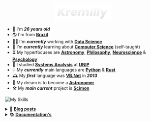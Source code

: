 <div align="center">
  <a href='https://kremilly.com'><img src="images/new-logo-name.png" height="56" /></a>
</div>

<p></p>

<!--<img align='right' src='https://github-readme-stats.vercel.app/api/top-langs/?username=kremilly&hide=css,html&theme=dracula&langs_count=12&layout=compact&hide_progress=true&hide_border=true&count_private=true' />-->

- 🎉 I'm ***26 years old***
- 🌎 I'm from [**Brazil**](https://en.wikipedia.org/wiki/Brazil)
- 🧑‍💼 I'm ***currently*** working with [**Data Science**](https://en.wikipedia.org/wiki/Data_science)
- 🌱 I’m ***currently*** learning about [**Computer Science**](https://en.wikipedia.org/wiki/Computer_science) (self-taught)
- ⏳ My hyperfocuses are [**Astronomy**](https://en.wikipedia.org/wiki/Astronomy), [**Philosophy**](https://en.wikipedia.org/wiki/Philosophy), [**Neuroscience**](https://en.wikipedia.org/wiki/Neuroscience) & [**Psychology**](https://en.wikipedia.org/wiki/Psychology)
- 🏫 I studied [**Systems Analysis**](https://en.wikipedia.org/wiki/Systems_analysis) at [**UNIP**](http://www.unip.br)
- 💡 My ***currently*** main languages are [**Python**](https://python.org) & [**Rust**](https://rust-lang.com)
- 🕰️ My ***first*** language was [**VB.Net**](https://en.wikipedia.org/wiki/Visual_Basic_(.NET)) in ***2013***
- 🚀 My dream is to become a [**Astronomer**](https://en.wikipedia.org/wiki/Astronomer)
- 🛠️ My ***main current*** project is [**Scimon**](https://github.com/Scibun/Scimon)

<p></p>

  ![My Skills](https://skillicons.dev/icons?i=rust,javascript,python,cs,php,go,zig,powershell,clojure,lua)

<p></p>

<details>
  <summary>
    📝 <b><a href='https://kremilly.com' target='_blank'>Blog posts</a></b>
  </summary>
  <ul>
    <!-- BLOG-POST-LIST:START --><li><a href='https://kremilly.com/blog/compiladores'>O que é um Compilador?</a><br></li><li><a href='https://kremilly.com/blog/nao-use-pollyfill'>Não use Polyfill.js!</a><br></li><li><a href='https://kremilly.com/blog/porque-usar-rust'>Porque usar Rust?</a><br></li><li><a href='https://kremilly.com/blog/hello-world'>Sejam muito bem-vindos ao meu novo blog!</a><br></li><!-- BLOG-POST-LIST:END -->
  </ul>
</details>

<details>
  <summary>
    📚 <b><a href='https://kremilly.com/docs' target='_blank'>Documentation's</a></b>
  </summary>
  <ul>
    <!-- DOCS-LIST:START --><li><a href='https://kremilly.com/docs/cve'>CVE</a><br></li><li><a href='https://kremilly.com/docs/devto'>Devto</a><br></li><li><a href='https://kremilly.com/docs/github'>GitHub</a><br></li><li><a href='https://kremilly.com/docs/hiddenbytes'>HiddenBytes</a><br></li><li><a href='https://kremilly.com/docs/ipinfo'>IPInfo</a><br></li><li><a href='https://kremilly.com/docs/minix'>Minix</a><br></li><li><a href='https://kremilly.com/docs/pageshot'>PageShot</a><br></li><li><a href='https://kremilly.com/docs/passguard'>PassGuard</a><br></li><li><a href='https://kremilly.com/docs/pdfinfo'>PDFInfo</a><br></li><li><a href='https://kremilly.com/docs/pdfscrape'>PDFScrape</a><br></li><li><a href='https://kremilly.com/docs/pdfthumb'>PDFThumb</a><br></li><li><a href='https://kremilly.com/docs/qrcode'>QRCode</a><br></li><li><a href='https://kremilly.com/docs/statslangs'>Statslangs</a><br></li><li><a href='https://kremilly.com/docs/wikipedia'>Wikipedia</a><br></li><!-- DOCS-LIST:END -->
  </ul>
</details>
